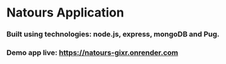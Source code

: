 # Natours Application

### Built using technologies: node.js, express, mongoDB and Pug.

### Demo app live: https://natours-gixr.onrender.com
